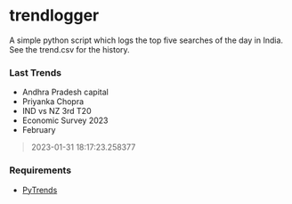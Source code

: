 # trendlogger
A simple python script which logs the top five searches of the day in India.<br>See the trend.csv for the history.<br>

<!-- Last Trends -->
### Last Trends
* Andhra Pradesh capital
* Priyanka Chopra
* IND vs NZ 3rd T20
* Economic Survey 2023
* February
> 2023-01-31 18:17:23.258377

<!-- Requirements -->
### Requirements
* [PyTrends](https://github.com/dreyco676/pytrends)
